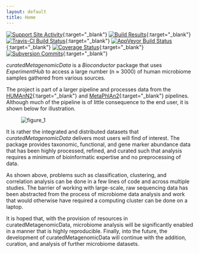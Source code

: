 ```yaml
---
layout: default
title: Home
---
```

[![Support Site Activity](https://bioconductor.org/shields/posts/curatedMetagenomicData.svg)](https://support.bioconductor.org/t/curatedmetagenomicdata/){:target="_blank"}
[![Build Results](https://bioconductor.org/shields/build/devel/data-experiment/curatedMetagenomicData.svg)](https://bioconductor.org/checkResults/devel/data-experiment-LATEST/curatedMetagenomicData/){:target="_blank"}
[![Travis-CI Build Status](https://travis-ci.org/waldronlab/curatedMetagenomicData.svg?branch=master)](https://travis-ci.org/waldronlab/curatedMetagenomicData){:target="_blank"}
[![AppVeyor Build Status](https://ci.appveyor.com/api/projects/status/github/waldronlab/curatedMetagenomicData?branch=master&svg=true)](https://ci.appveyor.com/project/schifferl/curatedmetagenomicdata-o9eib){:target="_blank"}
[![Coverage Status](https://img.shields.io/codecov/c/github/waldronlab/curatedMetagenomicData/master.svg)](https://codecov.io/github/waldronlab/curatedMetagenomicData?branch=master){:target="_blank"}
[![Subversion Commits](https://bioconductor.org/shields/commits/data-experiment/curatedMetagenomicData.svg)](https://bioconductor.org/packages/devel/data/experiment/html/curatedMetagenomicData.html#svn_source){:target="_blank"}

*curatedMetagenomicData* is a *Bioconductor* package that uses *ExperimentHub* to access a large number (n ≈ 3000) of human microbiome samples gathered from various sources.

The project is part of a larger pipeline and processes data from the [HUMAnN2](https://bitbucket.org/biobakery/humann2/wiki/Home){:target="_blank"} and [MetaPhlAn2](https://bitbucket.org/biobakery/metaphlan2){:target="_blank"} pipelines. Although much of the pipeline is of little consequence to the end user, it is shown below for illustration.

<figure>
    <img src="/curatedMetagenomicData/assets/img/figure_1.png" alt="figure_1">
</figure>

It is rather the integrated and distributed datasets that *curatedMetagenomicData* delivers most users will find of interest. The package provides taxonomic, functional, and gene marker abundance data that has been highly processed, refined, and curated such that analysis requires a minimum of bioinformatic expertise and no preprocessing of data.

As shown above, problems such as classification, clustering, and correlation analysis can be done in a few lines of code and across multiple studies. The barrier of working with large-scale, raw sequencing data has been abstracted from the process of microbiome data analysis and work that would otherwise have required a computing cluster can be done on a laptop.

It is hoped that, with the provision of resources in curatedMetagenomicData, microbiome analysis will be significantly enabled in a manner that is highly reproducible. Finally, into the future, the development of curatedMetagenomicData will continue with the addition, curation, and analysis of further microbiome datasets.
